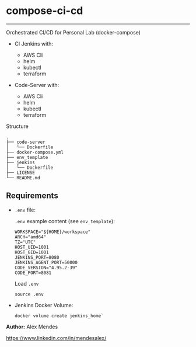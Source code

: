 # compose-ci-cd

---------------

Orchestrated CI/CD for Personal Lab (docker-compose)

* CI Jenkins with:
  - AWS Cli
  - helm
  - kubectl
  - terraform

* Code-Server with:
  - AWS Cli
  - helm
  - kubectl
  - terraform

Structure

```shell
.
├── code-server
│   └── Dockerfile
├── docker-compose.yml
├── env_template
├── jenkins
│   └── Dockerfile
├── LICENSE
└── README.md
```

## Requirements

* `.env` file:
  
  `.env` example content (see `env_template`):
  
  ```shell
  WORKSPACE="${HOME}/workspace"
  ARCH="amd64"
  TZ="UTC"
  HOST_UID=1001
  HOST_GID=1001
  JENKINS_PORT=8080
  JENKINS_AGENT_PORT=50000
  CODE_VERSION="4.95.2-39"
  CODE_PORT=8081
  ```

  Load `.env`

  ```shell
  source .env
  ```

* Jenkins Docker Volume:

  ```shell
  docker volume create jenkins_home`
  ```

**Author:**
Alex Mendes

<https://www.linkedin.com/in/mendesalex/>

